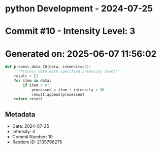 ﻿# python Development - 2024-07-25
# Commit #10 - Intensity Level: 3
# Generated on: 2025-06-07 11:56:02
```python
def process_data_10(data, intensity=3):
    '''Process data with specified intensity level'''
    result = []
    for item in data:
        if item > 0:
            processed = item * intensity + 80
            result.append(processed)
    return result
```
## Metadata
- Date: 2024-07-25
- Intensity: 3
- Commit Number: 10
- Random ID: 2135796275
